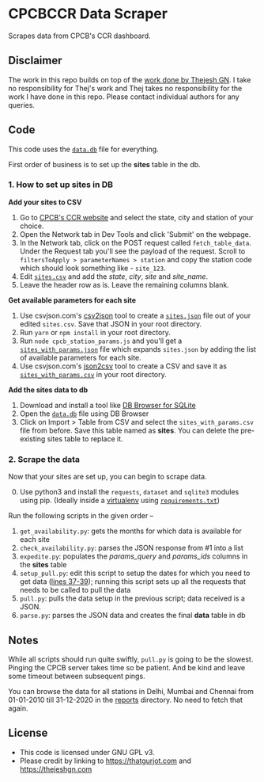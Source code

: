 # CPCBCCR Data Scraper
Scrapes data from CPCB's CCR dashboard.

## Disclaimer
The work in this repo builds on top of the [work done by Thejesh GN](https://github.com/thejeshgn/cpcbccr). I take no responsibility for Thej's work and Thej takes no responsibility for the work I have done in this repo. Please contact individual authors for any queries.

## Code
This code uses the [`data.db`](./data/db/data.db) file for everything. 

First order of business is to set up the **sites** table in the db.

### 1. How to set up sites in DB
**Add your sites to CSV**

1. Go to [CPCB's CCR website](https://app.cpcbccr.com/ccr/#/caaqm-dashboard-all/caaqm-landing/data) and select the state, city and station of your choice.
2. Open the Network tab in Dev Tools and click 'Submit' on the webpage.
3. In the Network tab, click on the POST request called `fetch_table_data`. Under the Request tab you'll see the payload of the request. Scroll to `filtersToApply > parameterNames > station` and copy the station code which should look something like - `site_123`.
4. Edit [`sites.csv`](./sites.csv) and add the _state_, _city_, _site_ and _site_name_.
5. Leave the header row as is. Leave the remaining columns blank.

**Get available parameters for each site**
1. Use csvjson.com's [csv2json](https://csvjson.com/csv2json) tool to create a [`sites.json`](./sites.json) file out of your edited `sites.csv`. Save that JSON in your root directory.
2. Run `yarn` or `npm install` in your root directory.
3. Run `node cpcb_station_params.js` and you'll get a [`sites_with_params.json`](./sites_with_params.json) file which expands `sites.json` by adding the list of available parameters for each site.
4. Use csvjson.com's [json2csv](https://csvjson.com/json2csv) tool to create a CSV and save it as [`sites_with_params.csv`](./sites_with_params.csv) in your root directory.

**Add the sites data to db**
1. Download and install a tool like [DB Browser for SQLite](https://sqlitebrowser.org/)
2. Open the [`data.db`](./data/db/data.db) file using DB Browser
3. Click on Import > Table from CSV and select the `sites_with_params.csv` file from before. Save this table named as **sites**. You can delete the pre-existing sites table to replace it.

### 2. Scrape the data
Now that your sites are set up, you can begin to scrape data.

0. Use python3 and install the `requests`, `dataset` and `sqlite3` modules using pip. (Ideally inside a [virtualenv](https://python.land/virtual-environments/virtualenv) using [`requirements.txt`](./requirements.txt))

Run the following scripts in the given order –
1. `get_availability.py`: gets the months for which data is available for each site
2. `check_availability.py`: parses the JSON response from #1 into a list
3. `expedite.py`: populates the *params_query* and *params_ids* columns in the **sites** table
4. `setup_pull.py`: edit this script to setup the dates for which you need to get data ([lines 37-39](./code/setup_pull.py#L37)); running this script sets up all the requests that needs to be called to pull the data
5. `pull.py`: pulls the data setup in the previous script; data received is a JSON.
6. `parse.py`: parses the JSON data and creates the final **data** table in db

## Notes
While all scripts should run quite swiftly, `pull.py` is going to be the slowest. Pinging the CPCB server takes time so be patient. And be kind and leave some timeout between subsequent pings.

You can browse the data for all stations in Delhi, Mumbai and Chennai from 01-01-2010 till 31-12-2020 in the [reports](./data/reports/) directory. No need to fetch that again.

## License
- This code is licensed under GNU GPL v3.
- Please credit by linking to https://thatgurjot.com and https://thejeshgn.com